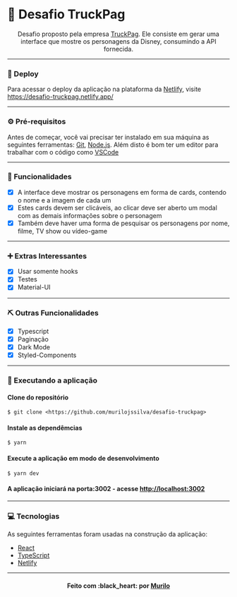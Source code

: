 # :rocket: Desafio TruckPag

<p align="center">Desafio proposto pela empresa <a href="https://www.truckpag.com.br/">TruckPag</a>. Ele consiste em gerar uma interface que mostre os personagens da Disney, consumindo a API fornecida.</p>

---

### :link: Deploy

<p>
	Para acessar o deploy da aplicação na plataforma da <a href="https://netlify.com/">Netlify</a>, visite
	<a href="https://desafio-truckpag.netlify.app/">https://desafio-truckpag.netlify.app/</a>
</p>

---

### :gear: Pré-requisitos

Antes de começar, você vai precisar ter instalado em sua máquina as seguintes ferramentas:
[Git](https://git-scm.com), [Node.js](https://nodejs.org/en/).
Além disto é bom ter um editor para trabalhar com o código como [VSCode](https://code.visualstudio.com/)

---

### :hammer: Funcionalidades

- [x] A interface deve mostrar os personagens em forma de cards, contendo o nome e a imagem de cada um
- [x] Estes cards devem ser clicáveis, ao clicar deve ser aberto um modal com as demais informações sobre o personagem
- [x] Também deve haver uma forma de pesquisar os personagens por nome, filme, TV show ou vídeo-game

---

### :heavy_plus_sign: Extras Interessantes

- [x] Usar somente hooks
- [x] Testes
- [x] Material-UI

---

### :pick: Outras Funcionalidades

- [x] Typescript
- [x] Paginação
- [x] Dark Mode
- [x] Styled-Components

---

### :rocket: Executando a aplicação

#### Clone do repositório

```shell
$ git clone <https://github.com/murilojssilva/desafio-truckpag>
```

#### Instale as dependêmcias

```shell
$ yarn
```

#### Execute a aplicação em modo de desenvolvimento

```shell
$ yarn dev
```

#### A aplicação iniciará na porta:3002 - acesse <http://localhost:3002>

---

### :computer: Tecnologias

As seguintes ferramentas foram usadas na construção da aplicação:

- [React](https://pt-br.reactjs.org/)
- [TypeScript](https://www.typescriptlang.org/)
- [Netlify](https://vercel.com/)

---

<h4 align="center">Feito com :black_heart: por <a href="https://github.com/murilojssilva">Murilo</a></h4>
